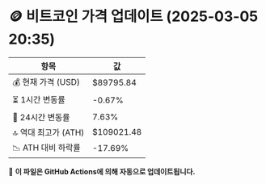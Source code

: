 # 🪙 비트코인 가격 업데이트 (2025-03-05 20:35)

| 항목                | 값 |
|--------------------|----------------|
| 💰 현재 가격 (USD) | $89795.84 |
| ⏳ 1시간 변동률    | -0.67% |
| 📆 24시간 변동률   | 7.63% |
| 🔝 역대 최고가 (ATH) | $109021.48 |
| 📉 ATH 대비 하락률 | -17.69% |

🔄 **이 파일은 GitHub Actions에 의해 자동으로 업데이트됩니다.**
